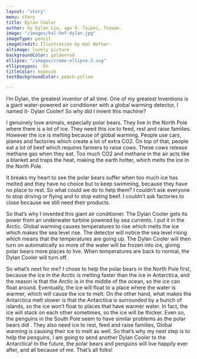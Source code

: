 ```yaml
---
layout: "story"
menu: story
title: Dylan Cooler
author: by Dylan Liu, age 9. Taipei, Taiwan.
image: "/images/hal-hef-dylan.jpg"
imageType: pencil
imageCredit: Illustration by Hal Hefner.
altimage: lovely picture
backgroundColor: goldenrod
ellipse: "/images/creme-ellipse-2.svg"
ellipseypos: -5%
titleColor: hopbush
textBackgroundColor: peach-yellow

---
```


I’m Dylan, the greatest inventor of all time. One of my greatest Inventions is a giant water-powered air conditioner with a global warming detector, I named it- Dylan Cooler! So why did I invent this machine? 

I genuinely love animals, especially polar bears. They live in the North Pole where there is a lot of ice. They need this ice to feed, rest and raise families. However the ice is melting because of global warming. People use cars, planes and factories which create a lot of extra C*O2*. On top of that, people eat a lot of beef  which requires farmers to raise cows. These cows release methane gas when they eat. Too much CO2 and methane in the air acts like a blanket and traps the heat, making the earth hotter, which melts the ice in the North Pole.  

It breaks my heart to see the polar bears suffer when too much ice has melted and they have no choice but to keep swimming, because they have no place to rest. So what could we do to help them? I couldn’t ask everyone to stop driving or flying and to stop eating beef. I couldn’t ask factories to close because we still need their products.
 
So that’s why I invented this giant air conditioner. The Dylan Cooler gets its power from an underwater turbine powered by sea currents. I put it in the Arctic. Global warming causes temperatures to rise which melts the ice which makes the sea level rise. The detector will notice the sea level rising which means that the temperatures are going up. The Dylan Cooler will then turn on automatically so more of the water will be frozen into ice, giving polar bears more places to live. When temperatures are back to normal, the Dylan Cooler will turn off. 

So what’s next for me? I chose to help the polar bears in the North Pole first, because the ice in the Arctic is melting faster than the ice in Antarctica, and the reason is that the Arctic is in the middle of the ocean, so the ice can float around. Eventually, the ice will float to a place where the water is warmer, which will cause the ice to melt. On the other hand, what makes the Antarctica melt slower is that the Antarctica is surrounded by a bunch of islands, so the ice won’t float to places that have warmer water. In fact, the ice will stack on each other sometimes, so the ice will be thicker. Even so, the penguins in the South Pole seem to have similar problems as the polar bears did . They also need ice to rest, feed and raise families, Global warming is causing their ice to melt as well. 
So that’s why my next step is to help the penguins, I am going to send another Dylan Cooler to the Antarctica! In the future, the polar bears and penguins will live happily ever after, and all because of me. That’s all folks!